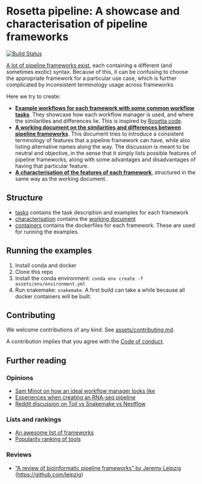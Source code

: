 
# Rosetta pipeline: A showcase and characterisation of pipeline frameworks

[![Build
Status](https://travis-ci.com/komparo/rosetta-pipeline.svg?branch=master)](https://travis-ci.com/komparo/rosetta-pipeline)

[A lot of pipeline frameworks
exist](https://github.com/pditommaso/awesome-pipeline), each containing
a different (and sometimes exotic) syntax. Because of this, it can be
confusing to choose the appropriate framework for a particular use case,
which is further complicated by inconsistent terminology usage across
frameworks.

Here we try to create:

  - **[Example workflows for each framework with some common workflow
    tasks](tasks)**. They showcase how each workflow manager is used,
    and where the similarities and differences lie. This is inspired by
    [Rosetta code](http://www.rosettacode.org/wiki/Rosetta_Code).
  - **[A working document on the similarities and differences between
    pipeline frameworks](characterisation/overview.md)**. This document
    tries to introduce a consistent terminology of features that a
    pipeline framework can have, while also listing alternative names
    along the way. The discussion is meant to be neutral and objective,
    in the sense that it simply lists possible features of pipeline
    frameworks, along with some advantages and disadvantages of having
    that particular feature.
  - **[A characterisation of the features of each
    framework](characterisation)**, structured in the same way as the
    working document.

## Structure

  - [tasks](tasks) contains the task description and examples for each
    framework
  - [characterisation](characterisation) contains the [working
    document](characterisation/README.md)
  - [containers](containers) contains the dockerfiles for each
    framework. These are used for running the examples.

## Running the examples

1.  Install conda and docker
2.  Clone this repo
3.  Install the conda environment: `conda env create -f
    assets/env/environment.yml`
4.  Run snakemake: `snakemake`. A first build can take a while because
    all docker containers will be built.

## Contributing

We welcome contributions of any kind. See
[assets/contributing.md](assets/contributing.md).

A contribution implies that you agree with the [Code of
conduct](assets/code_of_conduct.md).

## Further reading

### Opinions

  - [Sam Minot on how an ideal workflow manager looks
    like](https://www.minot.bio/home/2018/9/22/the-rise-of-the-machines-workflow-managers-for-bioinformatics)
  - [Experiences when creating an RNA-seq
    pipeline](https://github.com/NCBI-Hackathons/SPeW)
  - [Reddit discussion on Toil vs Snakemake vs
    Nextflow](https://www.reddit.com/r/bioinformatics/comments/a4fq4i/given_the_experience_of_others_writing/)

### Lists and rankings

  - [An awesome list of
    frameworks](https://github.com/pditommaso/awesome-pipeline)
  - [Popularity ranking of
    tools](https://docs.google.com/spreadsheets/d/1plkAsT_S3CzSeb7ivxyjRnHyrK3JclUCXeUMf_azraY/edit#gid=0)

### Reviews

  - [“A review of bioinformatic pipeline frameworks” by Jeremy
    Leipzig](https://doi.org/10.1093/bib/bbw020)
    (<https://github.com/leipzig>)
